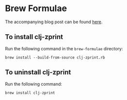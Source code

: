 # Brew Formulae

The accompanying blog post can be found [here](https://andersmurphy.com/2020/08/18/homebrew-write-your-own-brew-formula.html).

## To install clj-zprint

Run the following command in the `brew-formulae` directory:

`brew install --build-from-source clj-zprint.rb`

## To uninstall clj-zprint

Run the following command:

`brew install clj-zprint`
